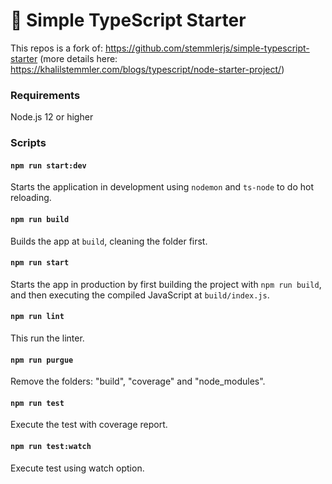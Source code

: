 # 🧰 Simple TypeScript Starter

This repos is a fork of: https://github.com/stemmlerjs/simple-typescript-starter  (more details here: https://khalilstemmler.com/blogs/typescript/node-starter-project/)


### Requirements

Node.js 12 or higher


### Scripts

#### `npm run start:dev`

Starts the application in development using `nodemon` and `ts-node` to do hot reloading.

#### `npm run build`

Builds the app at `build`, cleaning the folder first.

#### `npm run start`

Starts the app in production by first building the project with `npm run build`, and then executing the compiled JavaScript at `build/index.js`.

#### `npm run lint`

This run the linter.

#### `npm run purgue`

Remove the folders: "build", "coverage" and "node_modules".

#### `npm run test`

Execute the test with coverage report.

#### `npm run test:watch`

Execute test using watch option.
